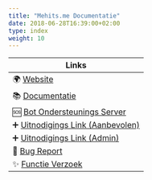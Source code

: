 ```yaml
---
title: "Mehits.me Documentatie"
date: 2018-06-28T16:39:00+02:00
type: index
weight: 10
---
```


Links |
--- |
🌍 [Website](https://mehits.me/) |
📚 [Documentatie](https://docs.mehits.me/) |
🆘 [Bot Ondersteunings Server](https://discord.gg/dWSgwcsv8X) |
➕ [Uitnodigings Link (Aanbevolen)](https://discord.com/oauth2/authorize?&client_id=832610442438246400&scope=applications.commands+bot&permissions=279113624822) |
➕ [Uitnodigings Link (Admin)](https://discord.com/oauth2/authorize?&client_id=832610442438246400&scope=applications.commands+bot&permissions=8) |
🐛 [Bug Report](https://github.com/Mehits-me/Mehits.me/issues/new?assignees=JokeDevil&labels=bug&template=bug_report.yml&title=%5BBUG%5D%3A+) |
✨ [Functie Verzoek](https://github.com/Mehits-me/Mehits.me/issues/new?assignees=JokeDevil&labels=enhancement&template=feature_request.yml&title=%5BFEAT%5D%3A+) |